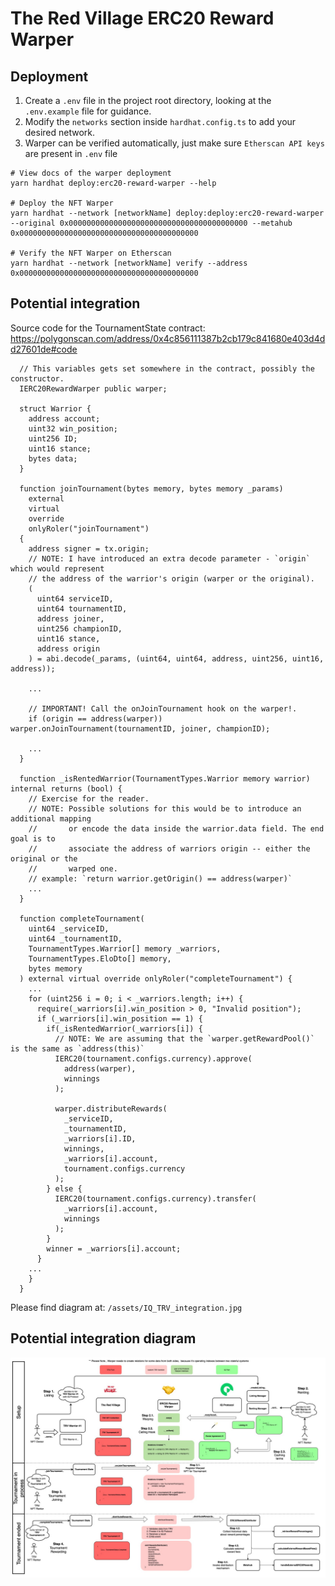 # The Red Village ERC20 Reward Warper

## Deployment

1. Create a `.env` file in the project root directory, looking at the `.env.example` file for guidance.
2. Modify the `networks` section inside `hardhat.config.ts` to add your desired network.
3. Warper can be verified automatically, just make sure `Etherscan API keys` are present in `.env` file

```shell
# View docs of the warper deployment
yarn hardhat deploy:erc20-reward-warper --help

# Deploy the NFT Warper
yarn hardhat --network [networkName] deploy:deploy:erc20-reward-warper --original 0x0000000000000000000000000000000000000000 --metahub 0x0000000000000000000000000000000000000000

# Verify the NFT Warper on Etherscan
yarn hardhat --network [networkName] verify --address 0x0000000000000000000000000000000000000000
```

## Potential integration

Source code for the TournamentState contract: https://polygonscan.com/address/0x4c856111387b2cb179c841680e403d4dd27601de#code

```solidity
  // This variables gets set somewhere in the contract, possibly the constructor.
  IERC20RewardWarper public warper;

  struct Warrior {
    address account;
    uint32 win_position;
    uint256 ID;
    uint16 stance;
    bytes data;
  }

  function joinTournament(bytes memory, bytes memory _params)
    external
    virtual
    override
    onlyRoler("joinTournament")
  {
    address signer = tx.origin;
    // NOTE: I have introduced an extra decode parameter - `origin` which would represent
    // the address of the warrior's origin (warper or the original).
    (
      uint64 serviceID,
      uint64 tournamentID,
      address joiner,
      uint256 championID,
      uint16 stance,
      address origin
    ) = abi.decode(_params, (uint64, uint64, address, uint256, uint16, address));

    ...

    // IMPORTANT! Call the onJoinTournament hook on the warper!.
    if (origin == address(warper)) warper.onJoinTournament(tournamentID, joiner, championID);

    ...
  }

  function _isRentedWarrior(TournamentTypes.Warrior memory warrior) internal returns (bool) {
    // Exercise for the reader.
    // NOTE: Possible solutions for this would be to introduce an additional mapping
    //       or encode the data inside the warrior.data field. The end goal is to
    //       associate the address of warriors origin -- either the original or the
    //       warped one.
    // example: `return warrior.getOrigin() == address(warper)`
    ...
  }

  function completeTournament(
    uint64 _serviceID,
    uint64 _tournamentID,
    TournamentTypes.Warrior[] memory _warriors,
    TournamentTypes.EloDto[] memory,
    bytes memory
  ) external virtual override onlyRoler("completeTournament") {
    ...
    for (uint256 i = 0; i < _warriors.length; i++) {
      require(_warriors[i].win_position > 0, "Invalid position");
      if (_warriors[i].win_position == 1) {
        if(_isRentedWarrior(_warriors[i]) {
          // NOTE: We are assuming that the `warper.getRewardPool()` is the same as `address(this)`
          IERC20(tournament.configs.currency).approve(
            address(warper),
            winnings
          );

          warper.distributeRewards(
            _serviceID,
            _tournamentID,
            _warriors[i].ID,
            winnings,
            _warriors[i].account,
            tournament.configs.currency
          );
        } else {
          IERC20(tournament.configs.currency).transfer(
            _warriors[i].account,
            winnings
          );
        }
        winner = _warriors[i].account;
      }
    ...
    }
  }
```

Please find diagram at: `/assets/IQ_TRV_integration.jpg`

## Potential integration diagram
![Alt text](assets/IQ_TRV_integration.jpg?raw=true "IQ Protocol & The Red Village integration")
